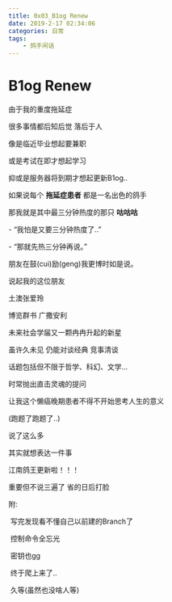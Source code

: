 ```yaml
---
title: 0x03_B1og Renew
date: 2019-2-17 02:34:06
categories: 日常
tags: 
	- 鸽手闲话
---
```

# B1og Renew

由于我的重度拖延症

很多事情都后知后觉 落后于人

像是临近毕业想起要兼职

或是考试在即才想起学习

抑或是服务器将到期才想起更新B1og..
<br />

如果说每个 **拖延症患者** 都是一名出色的鸽手

那我就是其中最三分钟热度的那只 __咕咕咕__
<br />

\- “我怕是又要三分钟热度了..”

\- “那就先热三分钟再说。”

朋友在鼓(cui)励(geng)我更博时如是说。
<br />



说起我的这位朋友 

土澳张爱玲 

博览群书 广撒安利

未来社会学届又一颗冉冉升起的新星

虽许久未见 仍能对谈经典 竞事清谈

话题包括但不限于哲学、科幻、文学...

时常抛出直击灵魂的提问 

让我这个懒癌晚期患者不得不开始思考人生的意义



(跑题了跑题了..)
<br />

说了这么多

其实就想表达一件事

江南鸽王更新啦！！！

重要但不说三遍了 省的日后打脸
<br />


附:

​	写完发现看不懂自己以前建的Branch了

​	控制命令全忘光

​	密钥也gg

​	终于爬上来了..

​        久等(虽然也没啥人等)




